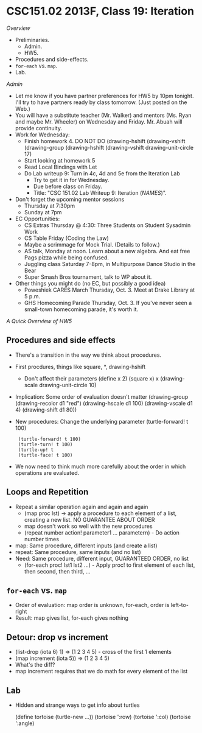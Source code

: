 CSC151.02 2013F, Class 19: Iteration
====================================

_Overview_

* Preliminaries.
    * Admin.
    * HW5.
* Procedures and side-effects.
* `for-each` vs. `map`.
* Lab.

_Admin_

* Let me know if you have partner preferences for HW5 by 10pm tonight.
  I'll try to have partners ready by class tomorrow.  (Just posted on 
  the Web.)
* You will have a substitute teacher (Mr. Walker) and mentors (Ms. Ryan and
  maybe Mr. Wheeler) on Wednesday and Friday.  Mr. Abuah will provide
  continuity.
* Work for Wednesday: 
    * Finish homework 4.  DO NOT DO
        (drawing-hshift (drawing-vshift (drawing-group
        (drawing-hshift (drawing-vshift drawing-unit-circle
        17) 
    * Start looking at homework 5
    * Read Local Bindings with Let
    * Do Lab writeup 9: Turn in 4c, 4d and 5e from the Iteration Lab
        * Try to get it in for Wednesday.
        * Due before class on Friday.  
        * Title: "CSC 151.02 Lab Writeup 9: Iteration (*NAMES*)".
* Don't forget the upcoming mentor sessions
    * Thursday at 7:30pm
    * Sunday at 7pm
* EC Opportunities:
    * CS Extras Thursday @ 4:30: Three Students on Student Sysadmin Work
    * CS Table Friday (Coding the Law)
    * Maybe a scrimmage for Mock Trial.  (Details to follow.)
    * AS talk, Monday at noon.  Learn about a new algebra.  And eat free Pags pizza
      while being confused.
    * Juggling class Saturday 7-8pm, in Multipurpose Dance Studio in the Bear
    * Super Smash Bros tournament, talk to WP about it.
* Other things you might do (no EC, but possibly a good idea)
    * Poweshiek CARES March Thursday, Oct. 3.  Meet at Drake Library at 5 p.m.
    * GHS Homecoming Parade Thursday, Oct. 3.  If you've never seen a 
      small-town homecoming parade, it's worth it.  

_A Quick Overview of HW5_

Procedures and side effects
---------------------------

* There's a transition in the way we think about procedures.
* First procdures, things like square, *, drawing-hshift
     * Don't affect their parameters
         (define x 2)
         (square x)
         x
         (drawing-scale drawing-unit-circle 10)
* Implication: Some order of evaluation doesn't matter
     (drawing-group
       (drawing-recolor d1 "red")
       (drawing-hscale d1 100)
       (drawing-vscale d1 4)
       (drawing-shift d1 80))
* New procedures: Change the underlying parameter
       (turtle-forward! t 100)

       (turtle-forward! t 100)
       (turtle-turn! t 100)
       (turtle-up! t
       (turtle-face! t 100)
* We now need to think much more carefully about the order in which operations
  are evaluated.
  
Loops and Repetition
--------------------

* Repeat a similar operation again and again and again
    * (map proc lst) -> apply a procedure to each element of a list, creating
      a new list.  NO GUARANTEE ABOUT ORDER
    * map doesn't work so well with the new procedures 
    * (repeat number action! parameter1 ... parametern) - Do action number times
* map: Same procedure, different inputs (and create a list)
* repeat: Same procedure, same inputs (and no list)
* Need: Same procedure, different input, GUARANTEED ORDER, no list
    * (for-each proc! lst1 lst2 ...) - Apply proc! to first element of each list,
      then second, then third, ...

`for-each` vs. `map`
--------------------

* Order of evaluation: map order is unknown, for-each, order is left-to-right
* Result: map gives list, for-each gives nothing

Detour: drop vs increment
-------------------------

* (list-drop (iota 6) 1) => (1 2 3 4 5) - cross of the first 1 elements
* (map increment (iota 5)) => (1 2 3 4 5)
* What's the diff?
* map increment requires that we do math for every element of the list

Lab
---

* Hidden and strange ways to get info about turtles
    
    (define tortoise (turtle-new ...))
    (tortoise ':row)
    (tortoise ':col)
    (tortoise ':angle)

